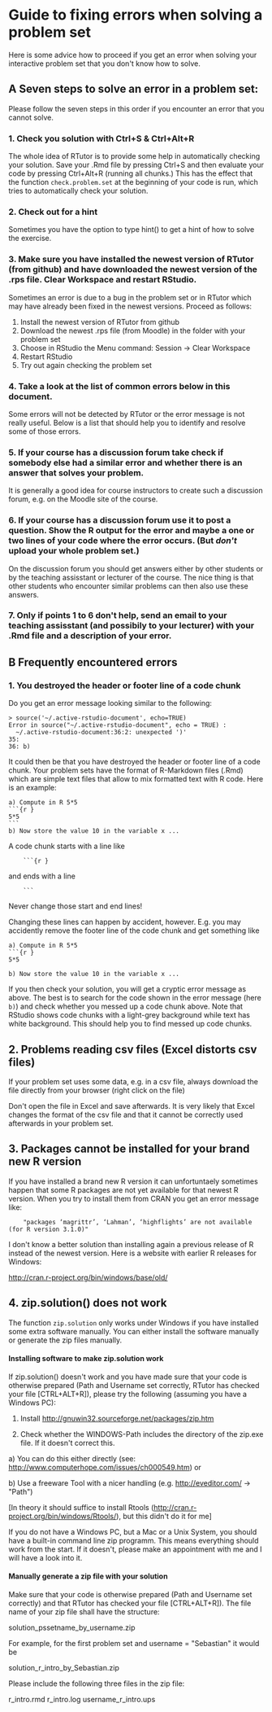 Guide to fixing errors when solving a problem set
========================================================

Here is some advice how to proceed if you get an error when solving your interactive problem set that you don't know how to solve.

## A Seven steps to solve an error in a problem set:

Please follow the seven steps in this order if you encounter an error that you cannot solve.

### 1. Check you solution with Ctrl+S & Ctrl+Alt+R

The whole idea of RTutor is to provide some help in automatically checking your solution. Save your .Rmd file by pressing Ctrl+S and then evaluate your code by pressing Ctrl+Alt+R (running all chunks.) This has the effect that the function `check.problem.set` at the beginning of your code is run, which tries to automatically check your solution.

### 2. Check out for a hint

Sometimes you have the option to type hint() to get a hint of how to solve the exercise.

### 3. Make sure you have installed the newest version of RTutor (from github) and have downloaded the newest version of the .rps file. Clear Workspace and restart RStudio.

Sometimes an error is due to a bug in the problem set or in RTutor which may have already been fixed in the newest versions. Proceed as follows:

1. Install the newest version of RTutor from github
2. Download the newest .rps file (from Moodle) in the folder with your problem set
3. Choose in RStudio the Menu command: Session -> Clear Workspace
4. Restart RStudio
5. Try out again checking the problem set

### 4. Take a look at the list of common errors below in this document.

Some errors will not be detected by RTutor or the error message is not really useful. Below is a list that should help you to identify and resolve some of those errors.

### 5. If your course has a discussion forum take check if somebody else had a similar error and whether there is an answer that solves your problem.

It is generally a good idea for course instructors to create such a discussion forum, e.g. on the Moodle site of the course.

### 6. If your course has a discussion forum use it to post a question. Show the R output for the error and maybe a one or two lines of your code where the error occurs. (But *don't* upload your whole problem set.)

On the discussion forum you should get answers either by other students or by the teaching assisstant or lecturer of the course. The nice thing is that other students who encounter similar problems can then also use these answers.

### 7. Only if points 1 to 6 don't help, send an email to your teaching assisstant (and possibily to your lecturer) with your .Rmd file and a description of your error.

## B Frequently encountered errors

### 1. You destroyed the header or footer line of a code chunk

Do you get an error message looking similar to the following:

    > source('~/.active-rstudio-document', echo=TRUE)
    Error in source("~/.active-rstudio-document", echo = TRUE) : 
      ~/.active-rstudio-document:36:2: unexpected ')'
    35: 
    36: b)

It could then be that you have destroyed the header or footer line of a code chunk. Your problem sets have the format of R-Markdown files (.Rmd) which are simple text files that allow to mix formatted text with R code. Here is an example: 

    a) Compute in R 5*5
    ```{r }
    5*5
    ```
    b) Now store the value 10 in the variable x ...


A code chunk starts with a line like
```
    ```{r }      
```

and ends with a line
```
    ```
```

Never change those start and end lines!

Changing these lines can happen by accident, however. E.g. you may accidently remove the footer line of the code chunk and get something like

    a) Compute in R 5*5
    ```{r }
    5*5
    
    b) Now store the value 10 in the variable x ...

If you then check your solution, you will get a cryptic error message as above. The best is to search for the code shown in the error message (here `b)`) and check whether you messed up a code chunk above.
Note that RStudio shows code chunks with a light-grey background while text has white background. This should help you to find messed up code chunks.

## 2. Problems reading csv files (Excel distorts csv files) 

If your problem set uses some data, e.g. in a csv file, always download the file directly from your browser (right click on the file)

Don't open the file in Excel and save afterwards. It is very likely that Excel changes the format of the csv file and that it cannot be correctly used afterwards in your problem set.

## 3. Packages cannot be installed for your brand new R version

If you have installed a brand new R version it can unfortuntaely sometimes happen that some R packages are not yet available for that newest R version. When you try to install them from CRAN you get an error message like:

```
    "packages ‘magrittr’, ‘Lahman’, ‘highflights’ are not available (for R version 3.1.0)"
```

I don't know a better solution than installing again a previous release of R instead of the newest version. Here is a website with earlier R releases for Windows:

http://cran.r-project.org/bin/windows/base/old/

## 4. zip.solution() does not work

The function `zip.solution` only works under Windows if you have installed some extra software manually. You can either install the software manually or generate the zip files manually.

#### Installing software to make zip.solution work

If zip.solution() doesn't work and you have made sure that your code is otherwise prepared (Path and Username set correctly, RTutor has checked your file [CTRL+ALT+R]), please try the following (assuming you have a Windows PC):

1. Install http://gnuwin32.sourceforge.net/packages/zip.htm

2. Check whether the WINDOWS-Path includes the directory of the zip.exe file. If it doesn't correct this.

  a) You can do this either directly (see: http://www.computerhope.com/issues/ch000549.htm) or

  b) Use a freeware Tool with a nicer handling (e.g. http://eveditor.com/ -> "Path")

[In theory it should suffice to install Rtools (http://cran.r-project.org/bin/windows/Rtools/), but this didn't do it for me]

If you do not have a Windows PC, but a Mac or a Unix System, you should have a built-in command line zip programm. This means everything should work from the start. If it doesn't, please make an appointment with me and I will have a look into it.

#### Manually generate a zip file with your solution

Make sure that your code is otherwise prepared (Path and Username set correctly) and that RTutor has checked your file [CTRL+ALT+R]). The file name of your zip file shall have the structure:

solution_pssetname_by_username.zip

For example, for the first problem set and username = "Sebastian" it would be

solution_r_intro_by_Sebastian.zip

Please include the following three files in the zip file:

r_intro.rmd
r_intro.log
username_r_intro.ups

 
